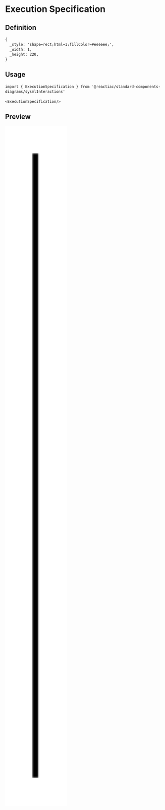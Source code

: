 # Execution Specification

## Definition

```
{
  _style: 'shape=rect;html=1;fillColor=#eeeeee;',
  _width: 1,
  _height: 220,
}
```

## Usage

```
import { ExecutionSpecification } from '@reactiac/standard-components-diagrams/sysmlInteractions'

<ExecutionSpecification/>
```

## Preview

<img src="./execution-specification.png" width="200"/>
